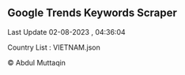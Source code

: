 

## Google Trends Keywords Scraper 
 
Last Update 02-08-2023 , 04:36:04

Country List :
VIETNAM.json



© Abdul Muttaqin 
